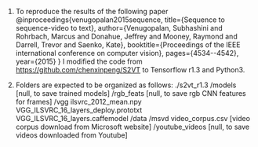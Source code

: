 1. To reproduce the results of the following paper
@inproceedings{venugopalan2015sequence,
  title={Sequence to sequence-video to text},
  author={Venugopalan, Subhashini and Rohrbach, Marcus and Donahue, Jeffrey and Mooney, Raymond and Darrell, Trevor and Saenko, Kate},
  booktitle={Proceedings of the IEEE international conference on computer vision},
  pages={4534--4542},
  year={2015}
}
I modified the code from https://github.com/chenxinpeng/S2VT to Tensorflow r1.3 and Python3.

2. Folders are expected to be organized as follows:
./s2vt_r1.3
  /models [null, to save trained models]
  /rgb_feats [null, to save rgb CNN features for frames]
  /vgg
    ilsvrc_2012_mean.npy
    VGG_ILSVRC_16_layers_deploy.prototxt
    VGG_ILSVRC_16_layers.caffemodel
  /data
    /msvd
      video_corpus.csv [video corpus download from Microsoft website]
    /youtube_videos [null, to save videos downloaded from Youtube]

